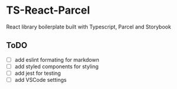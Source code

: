 # TS-React-Parcel

React library boilerplate built with Typescript, Parcel and Storybook

## ToDO

- [ ] add eslint formating for markdown
- [ ] add styled components for styling
- [ ] add jest for testing
- [ ] add VSCode settings
